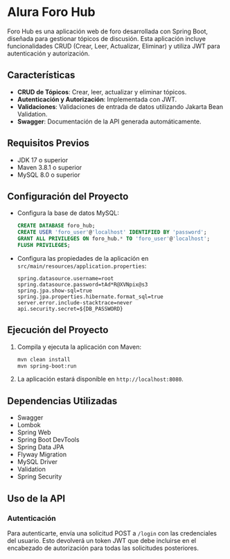 # Alura Foro Hub

Foro Hub es una aplicación web de foro desarrollada con Spring Boot, diseñada para gestionar tópicos de discusión. Esta aplicación incluye funcionalidades CRUD (Crear, Leer, Actualizar, Eliminar) y utiliza JWT para autenticación y autorización.

## Características

- **CRUD de Tópicos**: Crear, leer, actualizar y eliminar tópicos.
- **Autenticación y Autorización**: Implementada con JWT.
- **Validaciones**: Validaciones de entrada de datos utilizando Jakarta Bean Validation.
- **Swagger**: Documentación de la API generada automáticamente.


## Requisitos Previos

- JDK 17 o superior
- Maven 3.8.1 o superior
- MySQL 8.0 o superior

## Configuración del Proyecto

+ Configura la base de datos MySQL:

    ```sql
    CREATE DATABASE foro_hub;
    CREATE USER 'foro_user'@'localhost' IDENTIFIED BY 'password';
    GRANT ALL PRIVILEGES ON foro_hub.* TO 'foro_user'@'localhost';
    FLUSH PRIVILEGES;
    ```

+ Configura las propiedades de la aplicación en `src/main/resources/application.properties`:

    ```spring.datasource.url=jdbc:mysql://localhost/foro_hub
    spring.datasource.username=root
    spring.datasource.password=tAd*R@XVNpix@s3
    spring.jpa.show-sql=true
    spring.jpa.properties.hibernate.format_sql=true
    server.error.include-stacktrace=never
    api.security.secret=${DB_PASSWORD}
    ```


## Ejecución del Proyecto

1. Compila y ejecuta la aplicación con Maven:

    ```bash
    mvn clean install
    mvn spring-boot:run
    ```

2. La aplicación estará disponible en `http://localhost:8080`.


## Dependencias Utilizadas

- Swagger
- Lombok
- Spring Web
- Spring Boot DevTools
- Spring Data JPA
- Flyway Migration
- MySQL Driver
- Validation
- Spring Security


## Uso de la API

### Autenticación

Para autenticarte, envía una solicitud POST a `/login` con las credenciales del usuario. Esto devolverá un token JWT que debe incluirse en el encabezado de autorización para todas las solicitudes posteriores.
